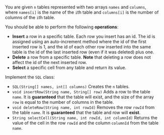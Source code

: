 You are given `n` tables represented with two arrays `names` and `columns`, where `names[i]` is the name of the `i`th table and `columns[i]` is the number of columns of the `i`th table.

You should be able to perform the following **operations**:

- **Insert** a row in a specific table. Each row you insert has an id. The id is assigned using an auto-increment method where the id of the first inserted row is 1, and the id of each other row inserted into the same table is the id of the last inserted row (even if it was deleted) plus one.
- **Delete** a row from a specific table. **Note** that deleting a row does not affect the id of the next inserted row.
- **Select** a specific cell from any table and return its value.

Implement the `SQL` class:

- `SQL(String[] names, int[] columns)` Creates the `n` tables.
- `void insertRow(String name, String[] row)` Adds a row to the table `name`. It is **guaranteed** that the table will exist, and the size of the array `row` is equal to the number of columns in the table.
- `void deleteRow(String name, int rowId)` Removes the row `rowId` from the table `name`. It is **guaranteed** that the table and row will **exist**.
- `String selectCell(String name, int rowId, int columnId)` Returns the value of the cell in the row `rowId` and the column `columnId` from the table `name`.